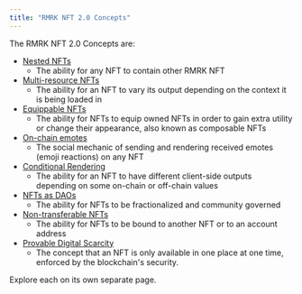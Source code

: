 ```yaml
---
title: "RMRK NFT 2.0 Concepts"
---
```


The RMRK NFT 2.0 Concepts are:

- [Nested NFTs](lego1-nested)
  - The ability for any NFT to contain other RMRK NFT
- [Multi-resource NFTs](lego2-multi-resource)
  - The ability for an NFT to vary its output depending on the context it is being loaded in
- [Equippable NFTs](lego2.5-equippable)
  - The ability for NFTs to equip owned NFTs in order to gain extra utility or change their appearance, also known as composable NFTs
- [On-chain emotes](lego3-emote)
  - The social mechanic of sending and rendering received emotes (emoji reactions) on any NFT
- [Conditional Rendering](lego4-conditional-rendering)
  - The ability for an NFT to have different client-side outputs depending on some on-chain or off-chain values
- [NFTs as DAOs](lego5-dao)
  - The ability for NFTs to be fractionalized and community governed
- [Non-transferable NFTs](nontransferable)
  - The ability for NFTs to be bound to another NFT or to an account address
- [Provable Digital Scarcity](scarcity)
  - The concept that an NFT is only available in one place at one time, enforced by the blockchain's security.

Explore each on its own separate page.
